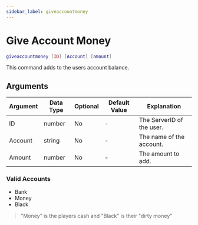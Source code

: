 ```yaml
---
sidebar_label: giveaccountmoney
---
```


# Give Account Money

```lua
giveaccountmoney [ID] [Account] [amount]
```

This command adds to the users account balance.

## Arguments

| Argument | Data Type | Optional | Default Value | Explanation               |
| -------- | --------- | -------- | ------------- | ------------------------- |
| ID       | number    | No       | -             | The ServerID of the user. |
| Account  | string    | No       | -             | The name of the account.  |
| Amount   | number    | No       | -             | The amount to add.        |

### Valid Accounts

- Bank
- Money
- Black

> "Money" is the players cash and "Black" is their "dirty money"
